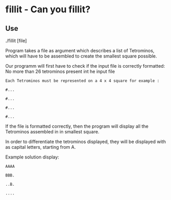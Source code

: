 # fillit - Can you fillit?

## Use

./fillit [file]

Program takes a file as argument which describes a list of Tetrominos, which will have to be assembled to create the smallest square possible.

Our programm will first have to check if the input file is correctly formatted:
    No more than 26 tetrominos present int he input file
    
    Each Tetrominos must be represented on a 4 x 4 square for example : 
    
    #...
    
    #...
    
    #...
    
    #...
                                                                      
If the file is formatted correctly, then the program will display all the Tetrominos assembled in in smallest square.

In order to differentiate the tetrominos displayed, they will be displayed with as capital letters, starting from A.

Example solution display:

    AAAA
    
    BBB.
    
    ..B.
    
    ....
    

